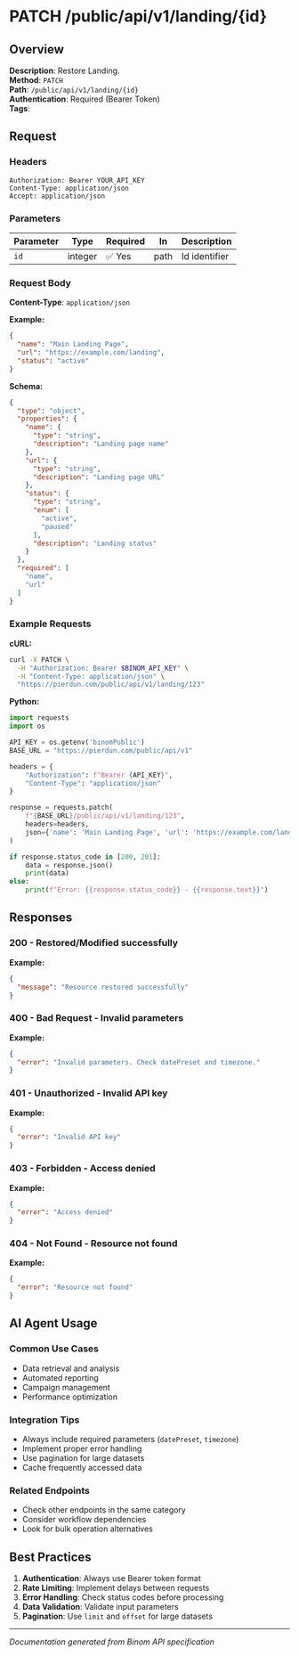 # PATCH /public/api/v1/landing/{id}

## Overview

**Description**: Restore Landing.  
**Method**: `PATCH`  
**Path**: `/public/api/v1/landing/{id}`  
**Authentication**: Required (Bearer Token)  
**Tags**: 

## Request

### Headers
```http
Authorization: Bearer YOUR_API_KEY
Content-Type: application/json
Accept: application/json
```

### Parameters

| Parameter | Type | Required | In | Description |
|-----------|------|----------|----|--------------|
| `id` | integer | ✅ Yes | path | Id identifier |

### Request Body

**Content-Type**: `application/json`

**Example:**
```json
{
  "name": "Main Landing Page",
  "url": "https://example.com/landing",
  "status": "active"
}
```

**Schema:**
```json
{
  "type": "object",
  "properties": {
    "name": {
      "type": "string",
      "description": "Landing page name"
    },
    "url": {
      "type": "string",
      "description": "Landing page URL"
    },
    "status": {
      "type": "string",
      "enum": [
        "active",
        "paused"
      ],
      "description": "Landing status"
    }
  },
  "required": [
    "name",
    "url"
  ]
}
```

### Example Requests

**cURL:**
```bash
curl -X PATCH \
  -H "Authorization: Bearer $BINOM_API_KEY" \
  -H "Content-Type: application/json" \
  "https://pierdun.com/public/api/v1/landing/123"
```

**Python:**
```python
import requests
import os

API_KEY = os.getenv('binomPublic')
BASE_URL = "https://pierdun.com/public/api/v1"

headers = {
    "Authorization": f"Bearer {API_KEY}",
    "Content-Type": "application/json"
}

response = requests.patch(
    f"{BASE_URL}/public/api/v1/landing/123",
    headers=headers,
    json={'name': 'Main Landing Page', 'url': 'https://example.com/landing', 'status': 'active'}
)

if response.status_code in [200, 201]:
    data = response.json()
    print(data)
else:
    print(f"Error: {{response.status_code}} - {{response.text}}")
```

## Responses

### 200 - Restored/Modified successfully

**Example:**
```json
{
  "message": "Resource restored successfully"
}
```

### 400 - Bad Request - Invalid parameters

**Example:**
```json
{
  "error": "Invalid parameters. Check datePreset and timezone."
}
```

### 401 - Unauthorized - Invalid API key

**Example:**
```json
{
  "error": "Invalid API key"
}
```

### 403 - Forbidden - Access denied

**Example:**
```json
{
  "error": "Access denied"
}
```

### 404 - Not Found - Resource not found

**Example:**
```json
{
  "error": "Resource not found"
}
```

## AI Agent Usage

### Common Use Cases
- Data retrieval and analysis
- Automated reporting
- Campaign management
- Performance optimization

### Integration Tips
- Always include required parameters (`datePreset`, `timezone`)
- Implement proper error handling
- Use pagination for large datasets
- Cache frequently accessed data

### Related Endpoints
- Check other endpoints in the same category
- Consider workflow dependencies
- Look for bulk operation alternatives

## Best Practices

1. **Authentication**: Always use Bearer token format
2. **Rate Limiting**: Implement delays between requests
3. **Error Handling**: Check status codes before processing
4. **Data Validation**: Validate input parameters
5. **Pagination**: Use `limit` and `offset` for large datasets

---

*Documentation generated from Binom API specification*
